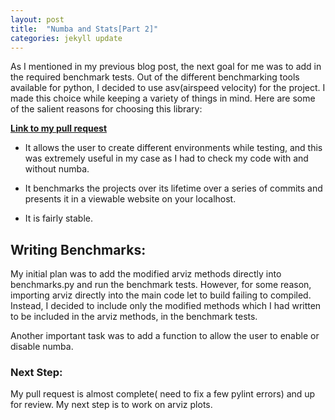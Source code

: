 ```yaml
---
layout: post
title:  "Numba and Stats[Part 2]"
categories: jekyll update
---
```


As I mentioned in my previous blog post, the next goal for me was to add in the required benchmark tests. Out of the different benchmarking tools available for python,  I decided to use asv(airspeed velocity) for the project. I made this choice while keeping a variety of things in mind. Here are some of the salient reasons for choosing this library:

[**Link to my pull request**](https://github.com/arviz-devs/arviz/pull/710)

* It allows the user to create different environments while testing, and this was extremely useful in my case as I had to check my code with and without numba.

* It benchmarks the projects over its lifetime over a series of commits and presents it in a viewable website on your localhost.

* It is fairly stable. 

## Writing Benchmarks:

My initial plan was to add the modified arviz methods directly into benchmarks.py and run the benchmark tests. However, for some reason, importing arviz directly into the main code let to build failing to compiled. Instead, I decided to include only the modified methods which I had written to be included in the arviz methods, in the benchmark tests. 

Another important task was to add a function to allow the user to enable or disable numba.


### Next Step:

My pull request is almost complete( need to fix a few pylint errors) and up for review. My next step is to work on arviz plots.



